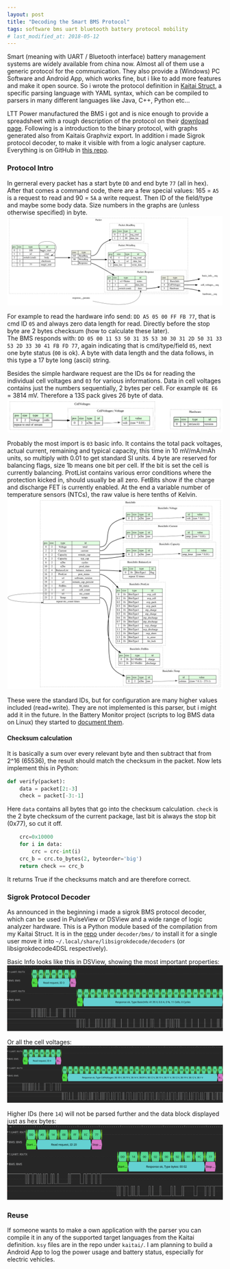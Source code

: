 ```yaml
---
layout: post
title: "Decoding the Smart BMS Protocol"
tags: software bms uart bluetooth battery protocol mobility
# last_modified_at: 2018-05-12
---
```

Smart (meaning with UART / Bluetooth interface) battery management systems are widely available from china now. Almost all of them use a generic protocol for the communication. They also provide a (Windows) PC Software and Android App, which works fine, but i like to add more features and make it open source. So i wrote the protocol definition in [Kaitai Struct](https://kaitai.io/), a specific parsing language with YAML syntax, which can be compiled to parsers in many different languages like Java, C++, Python etc...

LTT Power manufactured the BMS i got and is nice enough to provide a spreadsheet with a rough description of the protocol on their [download page](https://www.lithiumbatterypcb.com/smart-bms-software-download/). Following is a introduction to the binary protocol, with graphs generated also from Kaitais Graphviz export.
In addition i made Sigrok protocol decoder, to make it visible with from a logic analyser capture. Everything is on GitHub in [this repo](https://github.com/Jakeler/bms-parser).

### Protocol Intro
In gerneral every packet has a start byte `DD` and end byte `77` (all in hex). After that comes a command code, there are a few special values: 165 = `A5` is a request to read and 90 = `5A` a write request. Then ID of the field/type and maybe some body data. Size numbers in the graphs are (unless otherwise specified) in byte.
![packet graph](/assets/bms-protocol-parser/packet.dot.svg)

For example to read the hardware info send: `DD A5 05 00 FF FB 77`, that is cmd ID `05` and always zero data length for read. Directly before the stop byte are 2 bytes checksum (how to calculate these later). <br>
The BMS responds with: `DD 05 00 11 53 50 31 35 53 30 30 31 2D 50 31 33 53 2D 33 30 41 FB FD 77`, again indicating that is cmd/type/field `05`, next one byte status (`00` is ok). A byte with data length and the data follows, in this type a 17 byte long (ascii) string.

Besides the simple hardware request are the IDs `04` for reading the individual cell voltages and `03` for various informations. Data in cell voltages contains just the numbers sequentially, 2 bytes per cell. For example `0E E6` = 3814 mV. Therefore a 13S pack gives 26 byte of data.
![cells graph](/assets/bms-protocol-parser/cell_voltages-hardware.dot.svg)

Probably the most import is `03` basic info. It contains the total pack voltages, actual current, remaining and typical capacity, this time in 10 mV/mA/mAh units, so multiply with 0.01 to get standard SI units. 4 byte are reserved for balancing flags, size 1b means one bit per cell. If the bit is set the cell is currently balancing. ProtList contains various error conditions where the protection kicked in, should usually be all zero. FetBits show if the charge and discharge FET is currently enabled. At the end a variable number of temperature sensors (NTCs), the raw value is here tenths of Kelvin.
![basic info graph](/assets/bms-protocol-parser/basic_info.dot.large.svg)

These were the standard IDs, but for configuration are many higher values included (read+write). They are not implemented is this parser, but i might add it in the future. In the Battery Monitor project (scripts to log BMS data on Linux) they started to [document them](https://github.com/simat/BatteryMonitor/blob/master/BMSdecoded.pdf).

#### Checksum calculation
It is basically a sum over every relevant byte and then subtract that from 2^16 (65536), the result should match the checksum in the packet.
Now lets implement this in Python:
```py
def verify(packet):
    data = packet[2:-3]
    check = packet[-3:-1]
```
Here `data` contains all bytes that go into the checksum calculation. 
`check` is the 2 byte checksum of the current package, last bit is always the stop bit (0x77), so cut it off.
```py
    crc=0x10000
    for i in data:
        crc = crc-int(i)
    crc_b = crc.to_bytes(2, byteorder='big')
    return check == crc_b
```
It returns True if the checksums match and are therefore correct.

### Sigrok Protocol Decoder
As announced in the beginning i made a sigrok BMS protocol decoder, which can be used in PulseView or DSView and a wide range of logic analyzer hardware. This is a Python module based of the compilation from my Kaitai Struct. It is in the [repo](https://github.com/Jakeler/bms-parser) under `decoder/bms/` to install it for a single user move it into `~/.local/share/libsigrokdecode/decoders` (or libsigrokdecode4DSL respectively).

Basic Info looks like this in DSView, showing the most important properties:
![basic info dsview screenshot](/assets/bms-protocol-parser/basic_dsview.png)

Or all the cell voltages:
![cell voltages dsview screenshot](/assets/bms-protocol-parser/cells_dsview.png)

Higher IDs (here `14`) will not be parsed further and the data block displayed just as hex bytes:
![settings bytes dsview screenshot](/assets/bms-protocol-parser/bytes_dsview.png)

### Reuse
If someone wants to make a own application with the parser you can compile it in any of the supported target languages from the Kaitai definition. `ksy` files are in the repo under `kaitai/`. I am planning to build a Android App to log the power usage and battery status, especially for electric vehicles.